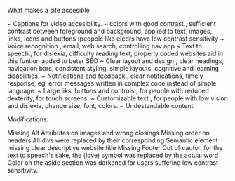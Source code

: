 What makes a site accesible

~ Captions for video accesibility.
~ colors with good contrast., sufficient contrast between foreground and background, applied to text, images, links, icons and buttons (peopole like eledrs have low contrast sensitivity
~ Voice recognition., email, web search, controlling nav app
~ Text to speech., for dislexia, difficulty reading text, properly coded websites aid in this funtion added to beter SEO
~ Clear layout and design., clear headings, navigation bars, consistent styling, simple layouts, cognitive and learning disabilities.
~ Notifications and feedback., clear notifications, timely response, eg, error messages written in complex code instead of simple language.
~ Large liks, buttons and controls., for people with reduced dexterity, for touch screens.
~ Customizable text., for people with low vision and dislexia, change size, font, colors.
~ Undestandable content




Modifications:

Missing Alt Attributes on images and wrong closings
Missing order on headers
All divs were replaced by their corresponding Semantic element
missing clear descriptive website title
Missing Footer
Out of cauton for the text to speech's sake, the (love) symbol was replaced by the actual word
Color on the aside section was darkened for users suffering low contrast sensitivity.